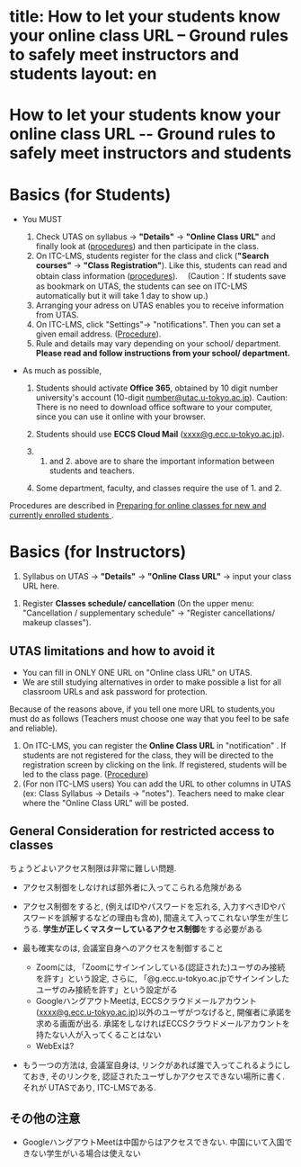 
title: How to let your students know your online class URL – Ground rules to safely meet instructors and students
layout: en
=========================================

How to let your students know your online class URL -- Ground rules to safely meet instructors and students
=========================================


Basics (for Students)
=========================================

* You MUST
  1. Check UTAS on syllabus  -> **"Details"** -> **"Online Class URL"** and finally look at ([procedures](https://youtu.be/J9dnXmFiIcI)) and then participate in the class. 
  1. On ITC-LMS, students register for the class and click (**"Search courses"** -> **"Class Registration"**). Like this, students can read and obtain class information ([procedures](https://youtu.be/sPmkBQOXeR4)).　
  (Caution：If students save as bookmark on UTAS, the students can see on ITC-LMS automatically but it will take 1 day to show up.)
  1. Arranging your adress on UTAS enables you to receive information from UTAS. 
  1. On ITC-LMS, click "Settings"-> "notifications". Then you can set a given email address. ([Procedure](https://youtu.be/xAur5zar5Sc)). 
  1. Rule and details may vary depending on your school/ department. **Please read and follow instructions from your school/ department.**

* As much as possible,
  1. Students should activate **Office 365**, obtained by 10 digit number university's account (10-digit number@utac.u-tokyo.ac.jp). Caution: There is no need to download office software to your computer, since you can use it online with your browser.

  1. Students should use **ECCS Cloud Mail** (xxxx@g.ecc.u-tokyo.ac.jp).
  1. 1. and 2. above are to share the important information between students and teachers.
  1. Some department, faculty, and classes require the use of 1. and 2.

Procedures are described in [ Preparing for online classes for new and currently enrolled students
](../../oc/).
 
 Basics (for Instructors)
=========================================

1. Syllabus on UTAS -> **"Details"** -> **"Online Class URL"** -> input your class URL here.
<!--
1. UTASで教員の連絡先を登録する. 個別に連絡を取りたがっている学生がいるかも知れないことに常に注意を払う.
-->
1. Register **Classes schedule/ cancellation** (On the upper menu: "Cancellation / supplementary schedule" -> "Register cancellations/ makeup classes").

UTAS limitations and how to avoid it
--------------------------------------------

* You can fill in ONLY ONE URL on "Online class URL" on UTAS.
* We are still studying alternatives in order to make possible a list for all classroom URLs and ask password for protection.

Because of the reasons above, if you tell one more URL to students,you must do as follows (Teachers must choose one way that you feel to be safe and reliable).

  1. On ITC-LMS, you can register the **Online Class URL** in "notification" . If students are not registered for the class, they will be directed to the registration screen by clicking on the link. If registered, students will be led to the class page.  ([Procedure](https://youtu.be/Ek92-2Pn698))
  1. (For non ITC-LMS users) You can add the URL to other columns in UTAS (ex: Class Syllabus -> Details -> "notes"). Teachers need to make clear where the "Online Class URL" will be posted.


General Consideration for restricted access to classes
--------------------------------------------

ちょうどよいアクセス制限は非常に難しい問題.

* アクセス制御をしなければ部外者に入ってこられる危険がある
* アクセス制御をすると, (例えばIDやパスワードを忘れる, 入力すべきIDやパスワードを誤解するなどの理由も含め), 間違えて入ってこれない学生が生じうる. **学生が正しくマスターしているアクセス制御**をする必要がある

* 最も確実なのは, 会議室自身へのアクセスを制御すること
  * Zoomには, 「Zoomにサインインしている(認証された)ユーザのみ接続を許す」という設定, さらに, 「@g.ecc.u-tokyo.ac.jpでサインインしたユーザのみ接続を許す」という設定がる
  * GoogleハングアウトMeetは, ECCSクラウドメールアカウント(xxxx@g.ecc.u-tokyo.ac.jp)以外のユーザがつなげると, 開催者に承諾を求める画面が出る. 承諾をしなければECCSクラウドメールアカウントを持たない人が入ってくることはない
  * WebExは?

* もう一つの方法は, 会議室自身は, リンクがあれば誰で入ってこれるようにしておき, そのリンクを, 認証されたユーザしかアクセスできない場所に書く. それが UTASであり, ITC-LMSである.

その他の注意
-----------------------

* GoogleハングアウトMeetは中国からはアクセスできない. 中国にいて入国できない学生がいる場合は使えない

